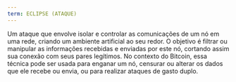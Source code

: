 ```yaml
---
term: ECLIPSE (ATAQUE)
---
```


Um ataque que envolve isolar e controlar as comunicações de um nó em uma rede, criando um ambiente artificial ao seu redor. O objetivo é filtrar ou manipular as informações recebidas e enviadas por este nó, cortando assim sua conexão com seus pares legítimos. No contexto do Bitcoin, essa técnica pode ser usada para enganar um nó, censurar ou alterar os dados que ele recebe ou envia, ou para realizar ataques de gasto duplo.